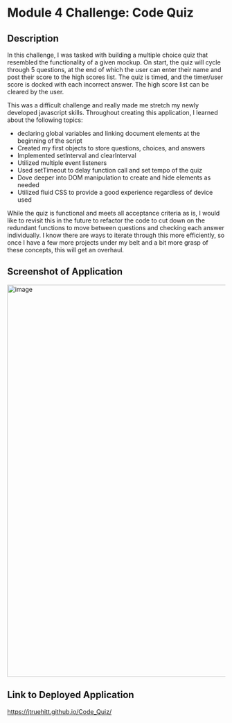 # Module 4 Challenge: Code Quiz

## Description
In this challenge, I was tasked with building a multiple choice quiz that resembled the functionality of a given mockup. On start, the quiz will cycle through 5 questions, at the end of which the user can enter their name and post their score to the high scores list. The quiz is timed, and the timer/user score is docked with each incorrect answer. The high score list can be cleared by the user. 

This was a difficult challenge and really made me stretch my newly developed javascript skills. Throughout creating this application, I learned about the following topics:

- declaring global variables and linking document elements at the beginning of the script
- Created my first objects to store questions, choices, and answers
- Implemented setInterval and clearInterval
- Utilized multiple event listeners
- Used setTimeout to delay function call and set tempo of the quiz
- Dove deeper into DOM manipulation to create and hide elements as needed
- Utilized fluid CSS to provide a good experience regardless of device used

While the quiz is functional and meets all acceptance criteria as is, I would like to revisit this in the future to refactor the code to cut down on the redundant functions to move between questions and checking each answer individually. I know there are ways to iterate through this more efficiently, so once I have a few more projects under my belt and a bit more grasp of these concepts, this will get an overhaul. 

## Screenshot of Application
<img width="905" alt="image" src="https://user-images.githubusercontent.com/121977575/224522600-a7e3b3fa-a52d-424b-8c1d-dd88612e4bb4.png">


## Link to Deployed Application
https://jtruehitt.github.io/Code_Quiz/
